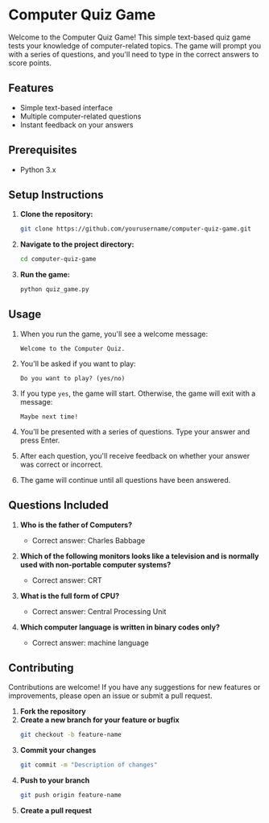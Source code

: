 # Computer Quiz Game

Welcome to the Computer Quiz Game! This simple text-based quiz game tests your knowledge of computer-related topics. The game will prompt you with a series of questions, and you'll need to type in the correct answers to score points.

## Features

- Simple text-based interface
- Multiple computer-related questions
- Instant feedback on your answers

## Prerequisites

- Python 3.x

## Setup Instructions

1. **Clone the repository:**
    ```sh
    git clone https://github.com/yourusername/computer-quiz-game.git
    ```

2. **Navigate to the project directory:**
    ```sh
    cd computer-quiz-game
    ```

3. **Run the game:**
    ```sh
    python quiz_game.py
    ```

## Usage

1. When you run the game, you'll see a welcome message:
    ```
    Welcome to the Computer Quiz.
    ```

2. You'll be asked if you want to play:
    ```
    Do you want to play? (yes/no)
    ```

3. If you type `yes`, the game will start. Otherwise, the game will exit with a message:
    ```
    Maybe next time!
    ```

4. You'll be presented with a series of questions. Type your answer and press Enter.

5. After each question, you'll receive feedback on whether your answer was correct or incorrect.

6. The game will continue until all questions have been answered.

## Questions Included

1. **Who is the father of Computers?**
    - Correct answer: Charles Babbage

2. **Which of the following monitors looks like a television and is normally used with non-portable computer systems?**
    - Correct answer: CRT

3. **What is the full form of CPU?**
    - Correct answer: Central Processing Unit

4. **Which computer language is written in binary codes only?**
    - Correct answer: machine language

## Contributing

Contributions are welcome! If you have any suggestions for new features or improvements, please open an issue or submit a pull request.

1. **Fork the repository**
2. **Create a new branch for your feature or bugfix**
    ```sh
    git checkout -b feature-name
    ```
3. **Commit your changes**
    ```sh
    git commit -m "Description of changes"
    ```
4. **Push to your branch**
    ```sh
    git push origin feature-name
    ```
5. **Create a pull request**
